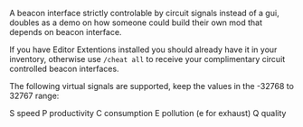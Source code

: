 A beacon interface strictly controlable by circuit signals instead of a gui,
doubles as a demo on how someone could build their own mod that depends on beacon interface.

If you have Editor Extentions installed you should already have it in your inventory,
otherwise use `/cheat all` to receive your complimentary circuit controlled beacon interfaces.

The following virtual signals are supported, keep the values in the -32768 to 32767 range:

S speed
P productivity
C consumption
E pollution (e for exhaust)
Q quality
